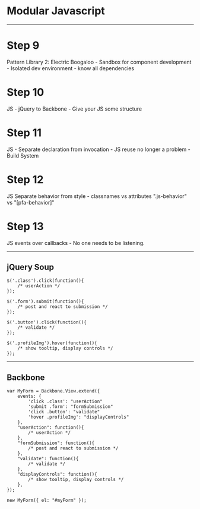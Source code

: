 # Modular Javascript

---

# Step 9
Pattern Library 2: Electric Boogaloo
	- Sandbox for component development
	- Isolated dev environment
		- know all dependencies

# Step 10
JS - jQuery to Backbone
	- Give your JS some structure

# Step 11
JS - Separate declaration from invocation 
	- JS reuse no longer a problem
	- Build System

# Step 12
JS Separate behavior from style
	- classnames vs attributes
	".js-behavior" vs "[pfa-behavior]"

# Step 13
JS events over callbacks
	- No one needs to be listening.

---

## jQuery Soup

```
$('.class').click(function(){ 
	/* userAction */ 
});

$('.form').submit(function(){ 
	/* post and react to submission */ 
});

$('.button').click(function(){ 
	/* validate */ 
});

$('.profileImg').hover(function(){ 
	/* show tooltip, display controls */ 
});
```

---

## Backbone

```
var MyForm = Backbone.View.extend({
	events: {
		'click .class': "userAction"
		'submit .form': "formSubmission"
		'click .button': "validate"
		'hover .profileImg': "displayControls"
	},
	"userAction": function(){ 
		/* userAction */ 
	},
	"formSubmission": function(){ 
		/* post and react to submission */ 
	},
	"validate": function(){ 
		/* validate */ 
	},
	"displayControls": function(){ 
		/* show tooltip, display controls */ 
	},
});

new MyForm({ el: "#myForm" });
```
